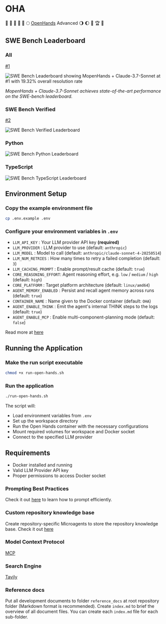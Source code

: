 # OHA

🌾 🥳 🌋 🏰 🌅 🌕 [OpenHands](https://github.com/All-Hands-AI/OpenHands) Advanced 🌖 🌔 🌈 🏆 👑

## SWE Bench Leaderboard

### All

[#1](https://multi-swe-bench.github.io/#/)

![SWE Bench Leaderboard showing MopenHands + Claude-3.7-Sonnet at #1 with 19.32% overall resolution rate](./assets/SWE-Bench.png)

*MopenHands + Claude-3.7-Sonnet achieves state-of-the-art performance on the SWE-bench leaderboard.*

### SWE Bench Verified

[#2](https://www.swebench.com/)

![SWE Bench Verified Leaderboard](./assets/SWE-Bench-Verified.png)

### Python

![SWE Bench Python Leaderboard](./assets/SWE-Bench-Python.png)

### TypeScript

![SWE Bench TypeScript Leaderboard](./assets/SWE-Bench-TypeScript.png)

## Environment Setup

### Copy the example environment file

```bash
cp .env.example .env
```

### Configure your environment variables in `.env`

- `LLM_API_KEY`          : Your LLM provider API key **(required)**
- `LLM_PROVIDER`         : LLM provider to use (default: `anthropic`)
- `LLM_MODEL`            : Model to call (default: `anthropic/claude-sonnet-4-20250514`)
- `LLM_NUM_RETRIES`      : How many times to retry a failed completion (default: `3`)
- `LLM_CACHING_PROMPT`   : Enable prompt/result cache (default: `true`)
- `CORE_REASONING_EFFORT`: Agent reasoning effort, e.g. `low` / `medium` / `high` (default: `high`)
- `CORE_PLATFORM`        : Target platform architecture (default: `linux/amd64`)
- `AGENT_MEMORY_ENABLED` : Persist and recall agent memory across runs (default: `true`)
- `CONTAINER_NAME`       : Name given to the Docker container (default: `OHA`)
- `AGENT_ENABLE_THINK`   : Emit the agent's internal THINK steps to the logs (default: `true`)
- `AGENT_ENABLE_MCP`     : Enable multi-component-planning mode (default: `false`)

Read more at [here](https://docs.all-hands.dev/modules/usage/llms)

## Running the Application

### Make the run script executable

```bash
chmod +x run-open-hands.sh
```

### Run the application

```bash
./run-open-hands.sh
```

The script will:

- Load environment variables from `.env`
- Set up the workspace directory
- Run the Open Hands container with the necessary configurations
- Mount required volumes for workspace and Docker socket
- Connect to the specified LLM provider

## Requirements

- Docker installed and running
- Valid LLM Provider API key
- Proper permissions to access Docker socket

### Prompting Best Practices

Check it out [here](https://docs.all-hands.dev/modules/usage/prompting/prompting-best-practices) to learn how to prompt efficiently.

### Custom repository knowledge base

Create repository-specific Microagents to store the repository knowledge base. Check it out [here](https://docs.all-hands.dev/modules/usage/prompting/microagents-repo)

### Model Context Protocol

[MCP](https://github.com/All-Hands-AI/OpenHands/blob/main/docs/usage/mcp.mdx)

### Search Engine

[Tavily](https://github.com/All-Hands-AI/OpenHands/blob/main/docs/usage/search-engine-setup.mdx)

### Reference docs

Put all development documents to folder `reference_docs` at root repository folder (Markdown format is recommended). Create `index.md` to brief the overview of all document files. You can create each `index.md` file for each sub-folder.
